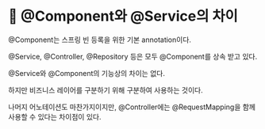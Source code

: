 # 🍃  @Component와 @Service의 차이

@Component는 스프링 빈 등록을 위한 기본 annotation이다.

@Service, @Controller, @Repository 등은 모두 @Component를 상속 받고 있다.

@Service와 @Component의 기능상의 차이는 없다.

하지만 비즈니스 레이어를 구분하기 위해 구분하여 사용하는 것이다.

나머지 어노테이션도 마찬가지이지만,  @Controller에는 @RequestMapping을 함께 사용할 수 있다는 차이점이 있다.